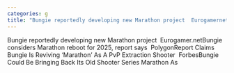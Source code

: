 ```yaml
---
categories: g
title: "Bungie reportedly developing new Marathon project  Eurogamernet"
---
```

Bungie reportedly developing new Marathon project&nbsp;&nbsp;Eurogamer.netBungie considers Marathon reboot for 2025, report says&nbsp;&nbsp;PolygonReport Claims Bungie Is Reviving ‘Marathon’ As A PvP Extraction Shooter&nbsp;&nbsp;ForbesBungie Could Be Bringing Back Its Old Shooter Series Marathon As